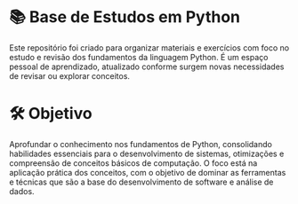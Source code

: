 # 📚 Base de Estudos em Python
Este repositório foi criado para organizar materiais e exercícios com foco no estudo e revisão dos fundamentos da linguagem Python. É um espaço pessoal de aprendizado, atualizado conforme surgem novas necessidades de revisar ou explorar conceitos.

# 🛠️ Objetivo
Aprofundar o conhecimento nos fundamentos de Python, consolidando habilidades essenciais para o desenvolvimento de sistemas, otimizações e compreensão de conceitos básicos de computação. O foco está na aplicação prática dos conceitos, com o objetivo de dominar as ferramentas e técnicas que são a base do desenvolvimento de software e análise de dados.
